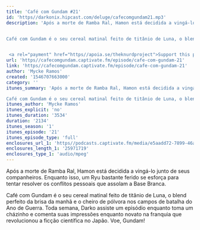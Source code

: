 ```yaml
---
title: 'Café com Gundam #21'
id: 'https//darkonix.hipcast.com/deluge/cafecomgundam21.mp3'
description: 'Após a morte de Ramba Ral, Hamon está decidida a vingá-lo junto de seus companheiros. Enquanto isso, um Ryu bastante ferido se esforça para tentar resolver os conflitos pessoais que assolam a Base Branca.


Café com Gundam é o seu cereal matinal feito de titânio de Luna, o blend perfeito da brisa da manhã e o cheiro de pólvora nos campos de batalha do Ano de Guerra. Toda semana, Darko assiste um episódio enquanto toma um cházinho e comenta suas impressões enquanto novato na franquia que revolucionou a ficção científica no Japão. Voe, Gundam!


 <a rel="payment" href="https//apoia.se/theknurdproject">Support this podcast</a>'
url: 'https//cafecomgundam.captivate.fm/episode/cafe-com-gundam-21'
link: 'https//cafecomgundam.captivate.fm/episode/cafe-com-gundam-21'
author: 'Mycke Ramos'
created: '1546707663000'
category: ''
itunes_summary: 'Após a morte de Ramba Ral, Hamon está decidida a vingá-lo junto de seus companheiros. Enquanto isso, um Ryu bastante ferido se esforça para tentar resolver os conflitos pessoais que assolam a Base Branca.

Café com Gundam é o seu cereal matinal feito de titânio de Luna, o blend perfeito da brisa da manhã e o cheiro de pólvora nos campos de batalha do Ano de Guerra. Toda semana, Darko assiste um episódio enquanto toma um cházinho e comenta suas impressões enquanto novato na franquia que revolucionou a ficção científica no Japão. Voe, Gundam!'
itunes_author: 'Mycke Ramos'
itunes_explicit: 'no'
itunes_duration: '3534'
duration: '2134'
itunes_season: '1'
itunes_episode: '21'
itunes_episode_type: 'full'
enclosures_url_1: 'https//podcasts.captivate.fm/media/e5aadd72-7899-46ab-85da-39e28bf7c788/cafecomgundam21_tc.mp3'
enclosures_length_1: '25971719'
enclosures_type_1: 'audio/mpeg'
---
```

Após a morte de Ramba Ral, Hamon está decidida a vingá-lo junto de seus companheiros. Enquanto isso, um Ryu bastante ferido se esforça para tentar resolver os conflitos pessoais que assolam a Base Branca.

Café com Gundam é o seu cereal matinal feito de titânio de Luna, o blend perfeito da brisa da manhã e o cheiro de pólvora nos campos de batalha do Ano de Guerra. Toda semana, Darko assiste um episódio enquanto toma um cházinho e comenta suas impressões enquanto novato na franquia que revolucionou a ficção científica no Japão. Voe, Gundam!
